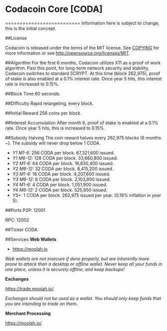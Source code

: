 # Codacoin Core [CODA]
==========================
Information here is subject to change, this is the initial concept.

##License

Codacoin is released under the terms of the MIT license. See [COPYING](COPYING) 
for more information or see http://opensource.org/licenses/MIT.

##Algorithm
For the first 6 months, Codacoin utilizes X11 as a proof of work algorithm. Past this point, for long-term network security and stability, Codacoin switches to standard SCRYPT. At this time (block 262,975), proof of stake is also enabled at a 0.1% interest rate. Once year 5 hits, this interest rate is increased to 0.15%.

##Block Time
60 seconds.

##Difficulty
Rapid retargeting, every block.

##Initial Reward
256 coins per block.

##Interest Accumulation
After month 6, proof of stake is enabled at a 0.1% rate. Once year 5 hits, this is increased to 0.15%.

##Subsidy Halving
The coin reward halves every 262,975 blocks (6 months ~). The subsidy will never drop below 1 CODA.

* *Y1 M1-6:* 256 CODA per block. 67,321,600 issued.
* *Y1 M6-12:* 128 CODA per block. 33,660,800 issued.
* *Y2 M1-6:* 64 CODA per block. 16,830,400 issued.
* *Y2 M6-12:* 32 CODA per block. 8,415,200 issued.
* *Y3 M1-6:* 16 CODA per block. 4,207,600 issued.
* *Y3 M6-12:* 8 CODA per block. 2,103,800 issued.
* *Y4 M1-6:* 4 CODA per block. 1,051,900 issued.
* *Y4 M6-12:* 2 CODA per block. 525,950 issued.
* *Y5+:* 1 CODA per block. 262,975 issued per year. (0.19% inflation in year 5).

##Ports
P2P: 12001

RPC: 12002

##Ticker
CODA

##Services
**Web Wallets**

* https://moolah.io

*Web wallets are not insecure if done properly, but are inherently more prone to attack than a desktop or offline wallet. Never keep all your funds in one place, unless it is securely offline, and keep backups!*

**Exchanges**

https://trade.moolah.io/

*Exchanges should not be used as a wallet. You should only keep funds that you are intending to trade on them.*

**Merchant Processing**

https://moolah.io/
